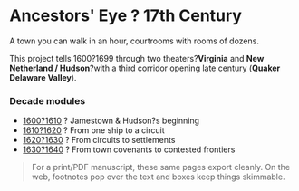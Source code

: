 ﻿# Ancestors' Eye ? 17th Century

A town you can walk in an hour, courtrooms with rooms of dozens.

This project tells 1600?1699 through two theaters?**Virginia** and **New Netherland / Hudson**?with a third corridor opening late century (**Quaker Delaware Valley**).

### Decade modules

- [1600?1610](decades/1600-1610/1600-1610.md) ? Jamestown & Hudson?s beginning
- [1610?1620](decades/1610-1620/1610-1620.md) ? From one ship to a circuit
- [1620?1630](decades/1620-1630/1620-1630.md) ? From circuits to settlements
- [1630?1640](decades/1620-1630/1620-1630.md) ? From town covenants to contested frontiers

> For a print/PDF manuscript, these same pages export cleanly. On the web, footnotes pop over the text and boxes keep things skimmable.

